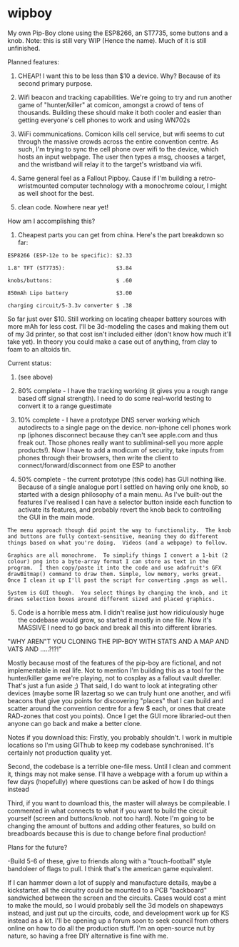 # wipboy
My own Pip-Boy clone using the ESP8266, an ST7735, some buttons and a knob. Note: this is still very WIP (Hence the name).  Much of it is still unfinished.

Planned features:
  1) CHEAP!  I want this to be less than $10 a device.  Why? Because of its second primary purpose.  
  
  2) Wifi beacon and tracking capabilities. We're going to try and run another game of "hunter/killer" at comicon, amongst a crowd of tens of thousands.  Building these should make it both cooler and easier than getting everyone's cell phones to work and using WN702s
  
  3) WiFi communications.  Comicon kills cell service, but wifi seems to cut through the massive crowds across the entire convention centre.  As such, I'm trying to sync the cell phone over wifi to the device, which hosts an input webpage. The user then types a msg, chooses a target, and the wristband will relay it to the target's wristband via wifi.
  
  4) Same general feel as a Fallout Pipboy.  Cause if I'm building a retro-wristmounted computer technology with a monochrome colour, I might as well shoot for the best.
  
  5) clean code.  Nowhere near yet!
  
  
How am I accomplishing this?
  1) Cheapest parts you can get from china.  Here's the part breakdown so far:
  
    ESP8266 (ESP-12e to be specific): $2.33
    
    1.8" TFT (ST7735):                $3.84
    
    knobs/buttons:                    $ .60
    
    850mAh Lipo battery               $3.00
    
    charging circuit/5-3.3v converter $ .38
    
  So far just over $10.  Still working on locating cheaper battery sources with more mAh for less cost.  I'll be 3d-modeling the cases and making them out of my 3d printer, so that cost isn't included either (don't know how much it'll take yet).  In theory you could make a case out of anything, from clay to foam to an altoids tin.


Current status:
  1) (see above)
  
  2) 80% complete - I have the tracking working (it gives you a rough range based off signal strength). I need to do some real-world testing to convert it to a range guestimate
  
  3) 10% complete - I have a prototype DNS server working which autodirects to a single page on the device.  non-iphone cell phones work np (iphones disconnect because they can't see apple.com and thus freak out.  Those phones really want to subliminal-sell you more apple products!).  Now I have to add a modicum of security, take inputs from phones through their browsers, then write the client to connect/forward/disconnect from one ESP to another
  
  4) 50% complete - the current prototype (this code) has GUI nothing like. Because of a single analogue port I settled on having only one knob, so started with a design philosophy of a main menu.  As I've built-out the features I've realised I can have a selector button inside each function to activate its features, and probably revert the knob back to controlling the GUI in the main mode.
  
    The menu approach though did point the way to functionality.  The knob and buttons are fully context-sensitive, meaning they do different things based on what you're doing.  Videos (and a webpage) to follow.
  
    Graphics are all monochrome.  To simplify things I convert a 1-bit (2 colour) png into a byte-array format I can store as text in the program.  I then copy/paste it into the code and use adafruit's GFX drawBitmap() command to draw them. Simple, low memory, works great.  Once I clean it up I'll post the script for converting .pngs as well.
  
    System is GUI though.  You select things by changing the knob, and it draws selection boxes around different sized and placed graphics. 
  
  5) Code is a horrible mess atm.  I didn't realise just how ridiculously huge the codebase would grow, so started it mostly in one file.  Now it's MASSIVE I need to go back and break all this into different libraries.
  
  
"WHY AREN"T YOU CLONING THE PIP-BOY WITH STATS AND A MAP AND VATS AND .....?!?!"

Mostly because most of the features of the pip-boy are fictional, and not implementable in real life.  Not to mention I'm building this as a tool for the hunter/killer game we're playing, not to cosplay as a fallout vault dweller.  That's just a fun aside ;)  That said, I do want to look at integrating other devices (maybe some IR lazertag so we can truly hunt one another, and wifi beacons that give you points for discovering "places" that I can build and scatter around the convention centre for a few $ each, or ones that create RAD-zones that cost you points).  Once I get the GUI more libraried-out then anyone can go back and make a better clone.
  
  
Notes if you download this: 
  Firstly, you probably shouldn't.  I work in multiple locations so I'm using GIThub to keep my codebase synchronised.  It's certainly not production quality yet.
  
  Second, the codebase is a terrible one-file mess.  Until I clean and comment it, things may not make sense.  I'll have a webpage with a forum up within a few days (hopefully) where questions can be asked of how I do things instead
  
  Third, if you want to download this, the master will always be compileable.  I commented in what connects to what if you want to build the circuit yourself (screen and buttons/knob. not too hard).  Note I'm going to be changing the amount of buttons and adding other features, so build on breadboards because this is due to change before final production!
  

Plans for the future?
  
  -Build 5-6 of these, give to friends along with a "touch-football" style bandoleer of flags to pull. I think that's the american game equivalent.
  
  If I can hammer down a lot of supply and manufacture details, maybe a kickstarter.  all the circuitry could be mounted to a PCB "backboard" sandwiched between the screen and the circuits. Cases would cost a mint to make the mould, so I would probably sell the 3d models on shapeways instead, and just put up the circuits, code, and development work up for KS instead as a kit.  I'll be opening up a forum soon to seek council from others online on how to do all the production stuff. I'm an open-source nut by nature, so having a free DIY alternative is fine with me.
  
    
  
